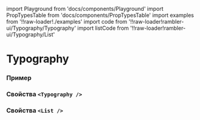 import Playground from 'docs/components/Playground'
import PropTypesTable from 'docs/components/PropTypesTable'
import examples from '!!raw-loader!./examples'
import code from '!!raw-loader!rambler-ui/Typography/Typography'
import listCode from '!!raw-loader!rambler-ui/Typography/List'

# Typography

### Пример
<Playground code={examples} />

### Свойства `<Typography />`
<PropTypesTable code={code} />

### Свойства `<List />`
<PropTypesTable code={listCode} />
